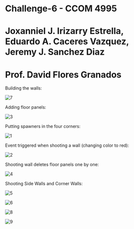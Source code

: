 # Challenge-6 - CCOM 4995
# Joxanniel J. Irizarry Estrella, Eduardo A. Caceres Vazquez, Jeremy J. Sanchez Diaz
# Prof. David Flores Granados

Building the walls:

![7](https://github.com/user-attachments/assets/15270985-d50e-4078-b921-78affdcf25b0)

Adding floor panels:

![3](https://github.com/user-attachments/assets/c6856eff-feb1-4d13-8afe-813a93ea3fee)

Putting spawners in the four corners:

![1](https://github.com/user-attachments/assets/ce154f8f-ee24-4952-9148-101f06bdafe8)

Event triggered when shooting a wall (changing color to red):

![2](https://github.com/user-attachments/assets/6b8eddd2-1919-4a88-9c2b-07671760aae3)

Shooting wall deletes floor panels one by one:

![4](https://github.com/user-attachments/assets/36c82cc2-d74a-465e-a640-e31dcf9dcf7b)

Shooting Side Walls and Corner Walls:

![5](https://github.com/user-attachments/assets/4a23881c-c0f4-40e7-9fa3-c7269ad1165e)

![6](https://github.com/user-attachments/assets/7e0ddaa1-dfb9-44f1-b577-cc7c36e5ba10)



![8](https://github.com/user-attachments/assets/14b6f5e8-a1db-4383-8086-2e620ac87ef5)

![9](https://github.com/user-attachments/assets/549c2fe0-6cd8-4de3-b4da-5b170fd770ff)

